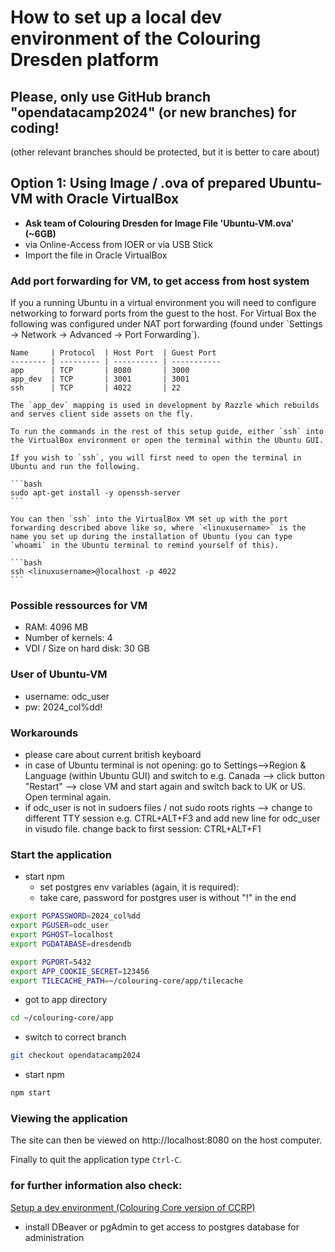 # How to set up a local dev environment of the Colouring Dresden platform


## **Please, only use GitHub branch "opendatacamp2024" (or new branches) for coding!**
(other relevant branches should be protected, but it is better to care about)



## Option 1: Using Image / .ova of prepared Ubuntu-VM with Oracle VirtualBox

- **Ask team of Colouring Dresden for Image File 'Ubuntu-VM.ova' (~6GB)**
- via Online-Access from IOER or via USB Stick
- Import the file in Oracle VirtualBox
### Add **port forwarding** for VM, to get access from host system
<detail>
    If you a running Ubuntu in a virtual environment you will need to configure networking to forward ports from the guest to the host. For Virtual Box the following was configured under NAT port forwarding (found under `Settings -> Network -> Advanced -> Port Forwarding`).

    Name     | Protocol  | Host Port  | Guest Port
    -------- | --------- | ---------- | -----------
    app      | TCP       | 8080       | 3000
    app_dev  | TCP       | 3001       | 3001
    ssh      | TCP       | 4022       | 22

    The `app_dev` mapping is used in development by Razzle which rebuilds and serves client side assets on the fly.

    To run the commands in the rest of this setup guide, either `ssh` into the VirtualBox environment or open the terminal within the Ubuntu GUI.

    If you wish to `ssh`, you will first need to open the terminal in Ubuntu and run the following.

    ```bash
    sudo apt-get install -y openssh-server
    ```

    You can then `ssh` into the VirtualBox VM set up with the port  forwarding described above like so, where `<linuxusername>` is the name you set up during the installation of Ubuntu (you can type `whoami` in the Ubuntu terminal to remind yourself of this).

    ```bash
    ssh <linuxusername>@localhost -p 4022
    ```
</detail>

### Possible ressources for VM
- RAM: 4096 MB
- Number of kernels: 4
- VDI / Size on hard disk: 30 GB
### User of Ubuntu-VM
- username: odc_user
- pw: 2024_col%dd!
### Workarounds
- please care about current british keyboard
- in case of Ubuntu terminal is not opening: go to Settings-->Region & Language (within Ubuntu GUI) and switch to e.g. Canada --> click button "Restart" --> close VM and start again and switch back to UK or US. Open terminal again.
- if odc_user is not in sudoers files / not sudo roots rights --> change to different TTY session e.g. CTRL+ALT+F3 and add new line for odc_user in visudo file. change back to first session: CTRL+ALT+F1 

### Start the application
- start npm
  - set postgres env variables (again, it is required):
  - take care, password for postgres user is without "!" in the end
```bash
export PGPASSWORD=2024_col%dd
export PGUSER=odc_user
export PGHOST=localhost
export PGDATABASE=dresdendb
```

```bash
export PGPORT=5432
export APP_COOKIE_SECRET=123456
export TILECACHE_PATH=~/colouring-core/app/tilecache
```
  
- got to app directory
```bash
cd ~/colouring-core/app
```
- switch to correct branch
```bash
git checkout opendatacamp2024
```

- start npm
```bash
npm start
```


### Viewing the application

The site can then be viewed on http://localhost:8080 on the host computer.

Finally to quit the application type `Ctrl-C`.


### for further information also check:

[Setup a dev environment (Colouring Core version of CCRP)](../setup-dev-environment.md)

- install DBeaver or pgAdmin to get access to postgres database for administration